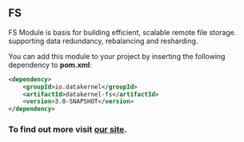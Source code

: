 ## FS

FS Module is basis for building efficient, scalable remote file storage. supporting data redundancy, rebalancing and 
resharding. 

You can add this module to your project by inserting the following dependency to **pom.xml**:

```xml
<dependency>
    <groupId>io.datakernel</groupId>
    <artifactId>datakernel-fs</artifactId>
    <version>3.0-SNAPSHOT</version>
</dependency>
```

### To find out more visit [our site](https://datakernel.io/docs/cloud/fs.html).